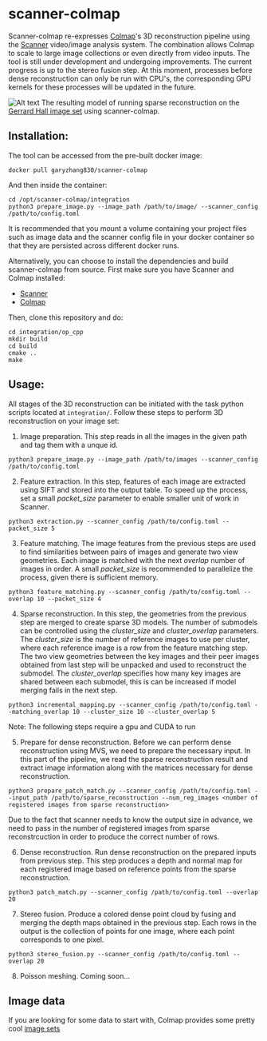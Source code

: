 # scanner-colmap

Scanner-colmap re-expresses [Colmap](https://colmap.github.io/index.html)'s 3D reconstruction pipeline using the [Scanner](https://github.com/scanner-research/scanner) video/image analysis system. The combination allows Colmap to scale to large image collections or even directly from video inputs. The tool is still under development and undergoing improvements. The current progress is up to the stereo fusion step. At this moment, processes before dense reconstruction can only be run with CPU's, the corresponding GPU kernels for these processes will be updated in the future. 

![Alt text](https://user-images.githubusercontent.com/12142904/47631345-f57fa180-db02-11e8-833e-a1134f51fb9b.png)
The resulting model of running sparse reconstruction on the [Gerrard Hall image set](https://drive.google.com/drive/folders/0B6q7-Pen0AbDTk5WM2hkUjF0Znc) using scanner-colmap.

## Installation:
The tool can be accessed from the pre-built docker image:
```
docker pull garyzhang830/scanner-colmap
```
And then inside the container:
```
cd /opt/scanner-colmap/integration
python3 prepare_image.py --image_path /path/to/image/ --scanner_config /path/to/config.toml
```
It is recommended that you mount a volume containing your project files such as image data and the scanner config file in your docker container so that they are persisted across different docker runs.


Alternatively, you can choose to install the dependencies and build scanner-colmap from source. First make sure you have Scanner and Colmap installed:
- [Scanner](http://scanner.run/installation.html)
- [Colmap](https://colmap.github.io/install.html)

Then, clone this repository and do:
```
cd integration/op_cpp
mkdir build 
cd build
cmake ..
make
```

## Usage:
All stages of the 3D reconstruction can be initiated with the task python scripts located at `integration/`. Follow these steps to perform 3D reconstruction on your image set:
1. Image preparation. This step reads in all the images in the given path and tag them with a unque id.
```
python3 prepare_image.py --image_path /path/to/images --scanner_config /path/to/config.toml
```

2. Feature extraction. In this step, features of each image are extracted using SIFT and stored into the output table. To speed up the process, set a small _packet_size_ parameter to enable smaller unit of work in Scanner.
```
python3 extraction.py --scanner_config /path/to/config.toml --packet_size 5
```
3. Feature matching. The image features from the previous steps are used to find similarities between pairs of images and generate two view geometries. Each image is matched with the next _overlap_ number of images in order. A small _packet_size_ is recommended to parallelize the process, given there is sufficient memory. 
```
python3 feature_matching.py --scanner_config /path/to/config.toml --overlap 10 --packet_size 4
```
4. Sparse reconstruction. In this step, the geometries from the previous step are merged to create sparse 3D models. The number of submodels can be controlled using the _cluster_size_ and _cluster_overlap_ parameters. The _cluster_size_ is the number of reference images to use per cluster, where each reference image is a row from the feature matching step. The two view geometries between the key images and their peer images obtained from last step will be unpacked and used to reconstruct the submodel. The _cluster_overlap_ specifies how many key images are shared between each submodel, this is can be increased if model merging fails in the next step.
```
python3 incremental_mapping.py --scanner_config /path/to/config.toml --matching_overlap 10 --cluster_size 10 --cluster_overlap 5
```
Note: The following steps require a gpu and CUDA to run

5. Prepare for dense reconstruction. Before we can perform dense reconstruction using MVS, we need to prepare the necessary input. In this part of the pipeline, we read the sparse reconstruction result and extract image information along with the matrices necessary for dense reconstruction. 
```
python3 prepare_patch_match.py --scanner_config /path/to/config.toml --input_path /path/to/sparse_reconstruction --num_reg_images <number of registered images from sparse reconstruction>
```
Due to the fact that scanner needs to know the output size in advance, we need to pass in the number of registered images from sparse reconstrcuction in order to produce the correct number of rows. 

6. Dense reconstruction. Run dense reconstruction on the prepared inputs from previous step. This step produces a depth and normal map for each registered image based on reference points from the sparse reconstruction.
```
python3 patch_match.py --scanner_config /path/to/config.toml --overlap 20
```
7. Stereo fusion. Produce a colored dense point cloud by fusing and merging the depth maps obtained in the previous step. Each rows in the output is the collection of points for one image, where each point corresponds to one pixel. 
```
python3 stereo_fusion.py --scanner_config /path/to/config.toml --overlap 20
```
8. Poisson meshing. Coming soon... 
## Image data
If you are looking for some data to start with, Colmap provides some pretty cool [image sets](https://colmap.github.io/datasets.html)
